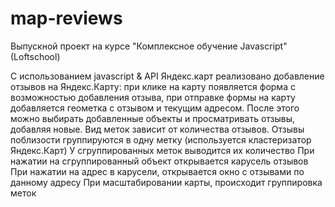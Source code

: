 # map-reviews

Выпускной проект на курсе "Комплексное обучение Javascript" (Loftschool)

С использованием javascript & API Яндекс.карт реализовано добавление отзывов на Яндекс.Карту: при клике на карту появляется форма с возможностью добавления отзыва, при отправке формы на карту добавляется геометка с отзывом и текущим адресом.
После этого можно выбирать добавленные объекты и просматривать отзывы, добавляя новые.
Вид меток зависит от количества отзывов. Отзывы поблизости группируются в одну метку (используется кластеризатор Яндекс.Карт)
У сгруппированных меток выводится их количество
При нажатии на сгруппированный объект открывается карусель отзывов
При нажатии на адрес в карусели, открывается окно с отзывами по данному адресу
При масштабировании карты, происходит группировка меток
